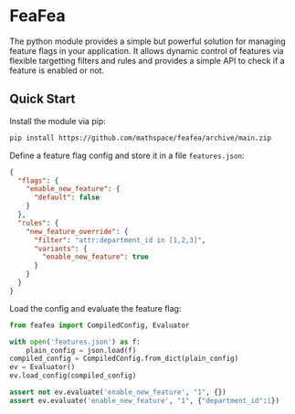 # FeaFea

The python module provides a simple but powerful solution for managing feature
flags in your application. It allows dynamic control of features via flexible
targetting filters and rules and provides a simple API to check if a feature is
enabled or not.

## Quick Start

Install the module via pip:

```bash
pip install https://github.com/mathspace/feafea/archive/main.zip
```

Define a feature flag config and store it in a file `features.json`:

```json
{
  "flags": {
    "enable_new_feature": {
      "default": false
    }
  },
  "rules": {
    "new_feature_override": {
      "filter": "attr:department_id in [1,2,3]",
      "variants": {
        "enable_new_feature": true
      }
    }
  }
}
```

Load the config and evaluate the feature flag:

```python
from feafea import CompiledConfig, Evaluator

with open('features.json') as f:
    plain_config = json.load(f)
compiled_config = CompiledConfig.from_dict(plain_config)
ev = Evaluator()
ev.load_config(compiled_config)

assert not ev.evaluate('enable_new_feature', "1", {})
assert ev.evaluate('enable_new_feature', "1", {"department_id":1})
```
